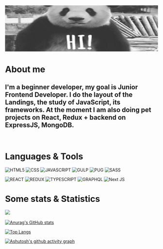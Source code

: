 ![HEADER](https://github.com/Nekitech/nekitech/blob/main/assets/hi-gif-4.gif)

# About me
## **I'm a beginner developer, my goal is Junior Frontend Developer. I do the layout of the Landings, the study of JavaScript, its frameworks. At the moment I am also doing pet projects on React, Redux + backend on ExpressJS, MongoDB.**
<br>

# Languages & Tools
![HTML5](https://img.shields.io/badge/HTML5-000?style=for-the-badge&logo=html5)
![CSS](https://img.shields.io/badge/CSS3-000?style=for-the-badge&logo=css3)
![JAVASCRIPT](https://img.shields.io/badge/JS-000?style=for-the-badge&logo=javaScript)
![GULP](https://img.shields.io/badge/GULP-000?style=for-the-badge&logo=gulp)
![PUG](https://img.shields.io/badge/PUG-000?style=for-the-badge&logo=pug)
![SASS](https://img.shields.io/badge/SASS/SCSS-000?style=for-the-badge&logo=sass)
  
![REACT](https://img.shields.io/badge/REACT-000?style=for-the-badge&logo=react)
![REDUX](https://img.shields.io/badge/REDUX-PURPLE?style=for-the-badge&logo=redux)
![TYPESCRIPT](https://img.shields.io/badge/TYPESCRIPT-BLUE?style=for-the-badge&logo=typescript&logoColor=white)
![GRAPHQL](https://img.shields.io/badge/GRAPHQL-PINK?style=for-the-badge&logo=GRAPHQL)
![Next JS](https://img.shields.io/badge/Next-black?style=for-the-badge&logo=next.js&logoColor=white)

# Some stats & Statistics
<a href='https://www.codewars.com/users/Boriel'>![](https://www.codewars.com/users/Boriel/badges/large)</a>

[![Anurag's GitHub stats](https://github-readme-stats.vercel.app/api?username=nekitech&show_icons=true&theme=dark&icon_color=f5e7ff)](https://github.com/anuraghazra/github-readme-stats)

[![Top Langs](https://github-readme-stats.vercel.app/api/top-langs/?username=nekitech&theme=dark)](https://github.com/anuraghazra/github-readme-stats)

[![Ashutosh's github activity graph](https://activity-graph.herokuapp.com/graph?username=Ashutosh00710&theme=high-contrast)](https://github.com/ashutosh00710/github-readme-activity-graph)
